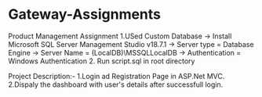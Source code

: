 # Gateway-Assignments
Product Management Assignment
1.USed Custom Database
  -> Install Microsoft SQL Server Management Studio v18.7.1
  -> Server type = Database Engine
  -> Server Name = (LocalDB)\MSSQLLocalDB
  -> Authentication = Windows Authentication
2. Run script.sql in root directory

Project Description:-
1.Login ad Registration Page in ASP.Net MVC.
2.Dispaly the dashboard with user's details after successfull login.
